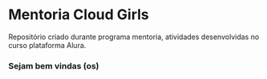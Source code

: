 # Mentoria Cloud Girls

Repositório criado durante programa mentoria, atividades desenvolvidas no curso plataforma Alura.

### Sejam bem vindas (os)
